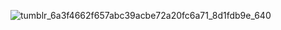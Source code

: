
![tumblr_6a3f4662f657abc39acbe72a20fc6a71_8d1fdb9e_640](https://github.com/user-attachments/assets/d603a768-4ae0-484c-a367-4c24634599ef)





